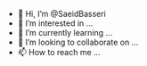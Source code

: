 - 👋 Hi, I’m @SaeidBasseri
- 👀 I’m interested in ...
- 🌱 I’m currently learning ...
- 💞️ I’m looking to collaborate on ...
- 📫 How to reach me ...

<!---
SaeidBasseri/SaeidBasseri is a ✨ special ✨ repository because its `README.md` (this file) appears on your GitHub profile.
You can click the Preview link to take a look at your changes.
--->
